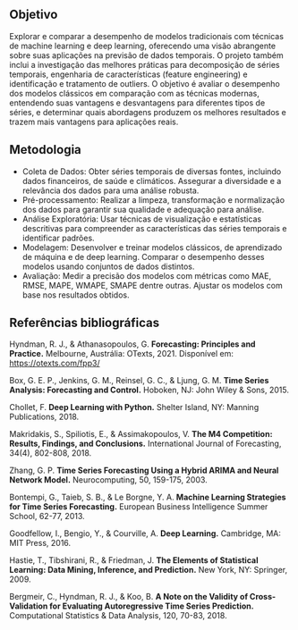 ## Objetivo
Explorar e comparar a desempenho de modelos tradicionais com técnicas de machine learning e deep learning, 
oferecendo uma visão abrangente sobre suas aplicações na previsão de dados temporais. 
O projeto também inclui a investigação das melhores práticas para decomposição de séries temporais, 
engenharia de características (feature engineering) e identificação e tratamento de outliers. 
O objetivo é avaliar o desempenho dos modelos clássicos em comparação com as técnicas modernas, 
entendendo suas vantagens e desvantagens para diferentes tipos de séries, e determinar quais abordagens 
produzem os melhores resultados e trazem mais vantagens para aplicações reais.

## Metodologia
- Coleta de Dados: Obter séries temporais de diversas fontes, incluindo dados financeiros, de saúde e climáticos. 
Assegurar a diversidade e a relevância dos dados para uma análise robusta. 
- Pré-processamento: Realizar a limpeza, transformação e normalização dos dados para garantir sua qualidade e adequação para análise.
- Análise Exploratória: Usar técnicas de visualização e estatísticas descritivas para compreender as características das séries temporais e identificar padrões.
- Modelagem: Desenvolver e treinar modelos clássicos, de aprendizado de máquina e de deep learning. Comparar o desempenho desses modelos usando conjuntos de dados distintos.
- Avaliação: Medir a precisão dos modelos com métricas como MAE, RMSE, MAPE, WMAPE, SMAPE dentre outras. Ajustar os modelos com base nos resultados obtidos.
  
## Referências bibliográficas
Hyndman, R. J., & Athanasopoulos, G.
**Forecasting: Principles and Practice.**
Melbourne, Austrália: OTexts, 2021.
Disponível em: https://otexts.com/fpp3/

Box, G. E. P., Jenkins, G. M., Reinsel, G. C., & Ljung, G. M.
**Time Series Analysis: Forecasting and Control.**
Hoboken, NJ: John Wiley & Sons, 2015.

Chollet, F.
**Deep Learning with Python.**
Shelter Island, NY: Manning Publications, 2018.

Makridakis, S., Spiliotis, E., & Assimakopoulos, V.
**The M4 Competition: Results, Findings, and Conclusions.**
International Journal of Forecasting, 34(4), 802-808, 2018.

Zhang, G. P.
**Time Series Forecasting Using a Hybrid ARIMA and Neural Network Model.**
Neurocomputing, 50, 159-175, 2003.

Bontempi, G., Taieb, S. B., & Le Borgne, Y. A.
**Machine Learning Strategies for Time Series Forecasting.**
European Business Intelligence Summer School, 62-77, 2013.

Goodfellow, I., Bengio, Y., & Courville, A.
**Deep Learning.**
Cambridge, MA: MIT Press, 2016.

Hastie, T., Tibshirani, R., & Friedman, J.
**The Elements of Statistical Learning: Data Mining, Inference, and Prediction.**
New York, NY: Springer, 2009.

Bergmeir, C., Hyndman, R. J., & Koo, B.
**A Note on the Validity of Cross-Validation for Evaluating Autoregressive Time Series Prediction.**
Computational Statistics & Data Analysis, 120, 70-83, 2018.
